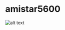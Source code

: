 # amistar5600


![alt text](https://raw.githubusercontent.com/keithlegg/amistar5600/reff/images/meme.jpg) 


